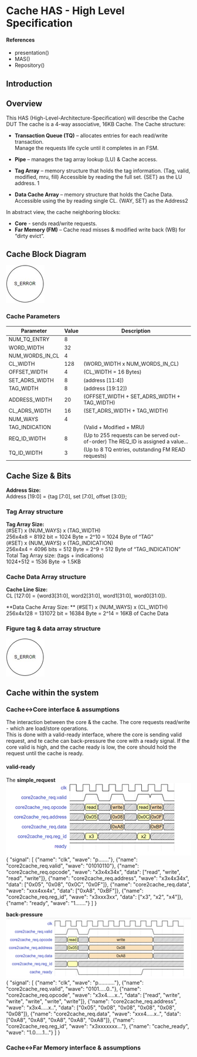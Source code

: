 # Cache HAS - High Level Specification

#### References
- presentation()
- MAS()
- Repository()
## Introduction


## Overview
This HAS (High-Level-Architecture-Specification) will describe the Cache DUT 
The cache is a 4-way associative, 16KB Cache. 
The Cache structure: 
- **Transaction Queue (TQ)** – allocates entries for each read/write transaction.  
Manage the requests life cycle until it completes in an FSM. 

- **Pipe** – manages the tag array lookup (LU) & Cache access. 

- **Tag Array** – memory structure that holds the tag information. (Tag, valid, modified, mru, fill) 
Accessible by reading the full set. {SET} as the LU address. 1 

- **Data Cache Array** – memory structure that holds the Cache Data. 
Accessible using the by reading single CL. {WAY, SET} as the Address2 

In abstract view, the cache neighboring blocks: 
- **Core** - sends read/write requests. 
- **Far Memory (FM)** – Cache read misses & modified write back (WB) for “dirty evict”. 

## Cache Block Diagram
![Cache Block Diagram](/drawio/cache_top.jpg)

### Cache Parameters
| Parameter        | Value | Description                                                                       |
|------------------|-------|-----------------------------------------------------------------------------------|
| NUM_TQ_ENTRY     | 8     |                                                                                   |
| WORD_WIDTH       | 32    |                                                                                   |
| NUM_WORDS_IN_CL  | 4     |                                                                                   |
| CL_WIDTH         | 128   | (WORD_WIDTH x NUM_WORDS_IN_CL)                                                    |
| OFFSET_WIDTH     | 4     | (CL_WIDTH = 16 Bytes)                                                             |
| SET_ADRS_WIDTH   | 8     | (address [11:4])                                                                  |
| TAG_WIDTH        | 8     | (address [19:12])                                                                 |
| ADDRESS_WIDTH    | 20    | (OFFSET_WIDTH + SET_ADRS_WIDTH + TAG_WIDTH)                                       |
| CL_ADRS_WIDTH    | 16    | (SET_ADRS_WIDTH + TAG_WIDTH)                                                      |
| NUM_WAYS         | 4     |                                                                                   |
| TAG_INDICATION   |       | (Valid + Modified + MRU)                                                          |
| REQ_ID_WIDTH     | 8     | (Up to 255 requests can be served out-of-order) The REQ_ID is assigned a value... |
| TQ_ID_WIDTH      | 3     | (Up to 8 TQ entries, outstanding FM READ requests)                                |


## Cache Size & Bits
**Address Size:**  
Address [19:0] = {tag [7:0], set [7:0], offset [3:0]}; 

### Tag Array structure 
**Tag Array Size:**	 
(#SET) x (NUM_WAYS) x (TAG_WIDTH)   
256x4x8 = 8192 bit = 1024 Byte = 2^10 = 1024 Byte of “TAG”   
(#SET) x (NUM_WAYS) x (TAG_INDICATION)   
256x4x4 = 4096 bits = 512 Byte = 2^9 = 512 Byte of “TAG_INDICATION”   
Total Tag Array size: (tags + indications)   
 1024+512 = 1536 Byte -> 1.5KB   

### Cache Data Array structure 
**Cache Line Size:**  
CL [127:0] = {word3[31:0], word2[31:0], word1[31:0], word0[31:0]}.  

**Data Cache Array Size: **
(#SET) x (NUM_WAYS) x (CL_WIDTH) 
256x4x128 = 131072 bit = 16384 Byte = 2^14 = 16KB of Cache Data 

### Figure tag & data array structure
![tag & data array structure](/drawio/tag_data_array.jpg)


## Cache within the system

### Cache<->Core interface & assumptions
The interaction between the core & the cache.
The core requests read/write - which are load/store operations.  
This is done with a valid-ready interface, where the core is sending valid request, and te cache can back-pressure the core with a ready signal.
If the core valid is high, and the cache ready is low, the core should hold the request until the cache is ready.
#### valid-ready
The 
**simple_request**
![2023-09-28-10-27-18.png](/snapshots/2023-09-28-10-27-18.png)
{
  "signal": [
    {"name": "clk", "wave": "p......."},
    {"name": "core2cache_req.valid", "wave": "01010110"},
    {"name": "core2cache_req.opcode", "wave": "x3x4x34x", "data": ["read", "write", "read", "write"]},
    {"name": "core2cache_req.address", "wave": "x3x4x34x", "data": ["0x05", "0x08", "0x0C", "0x0F"]},
    {"name": "core2cache_req.data", "wave": "xxx4xx4x", "data": ["0xA8", "0xBF"]},
    {"name": "core2cache_req.reg_id", "wave": "x3xxx3xx", "data": ["x3", "x2", "x4"]},
    {"name": "ready", "wave": "1......."}
  ]
}


**back-pressure**
![2023-09-28-10-36-57.png](/snapshots/2023-09-28-10-36-57.png)
{
  "signal": [
    {"name": "clk", "wave": "p..........."},
    {"name": "core2cache_req.valid", "wave": "0101.....0.."},
    {"name": "core2cache_req.opcode", "wave": "x3x4.....x..", "data": ["read", "write", "write", "write", "write", "write"]},
    {"name": "core2cache_req.address", "wave": "x3x4.....x..", "data": ["0x05", "0x08", "0x08", "0x08", "0x08", "0x08"]},
    {"name": "core2cache_req.data", "wave": "xxx4.....x..", "data": ["0xA8", "0xA8", "0xA8", "0xA8", "0xA8"]},
    {"name": "core2cache_req.reg_id", "wave": "x3xxxxxxx..."},
    {"name": "cache_ready", "wave": "1.0.....1..."}
  ]
}

### Cache<->Far Memory interface & assumptions
